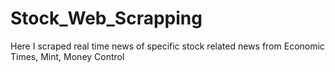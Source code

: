 # Stock_Web_Scrapping
Here I scraped real time news of specific stock related news from Economic Times, Mint, Money Control
